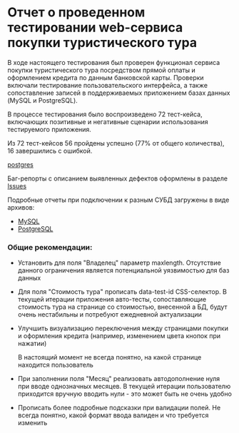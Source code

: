 # Отчет о проведенном тестировании web-сервиса покупки туристического тура

В ходе настоящего тестирования был проверен функционал сервиса покупки туристического тура посредством прямой оплаты и
оформлением кредита по данным банковской карты. Проверки включали тестирование пользовательского интерфейса, а также
сопоставление записей в поддерживаемых приложением базах данных (MySQL и PostgreSQL).

В процессе тестирования было воспроизведено 72 тест-кейса, включающих позитивные и негативные сценарии
использования тестируемого приложения.

Из 72 тест-кейсов 56 пройдены успешно (77% от общего количества), 16 завершились с ошибкой.

[postgres](https://prnt.sc/jEeJoDCnqvg3)

Баг-репорты с описанием выявленных дефектов оформлены в разделе [Issues](https://github.com/sanyaminkin/QA-Diploma-QA-49/issues)

Подробные отчеты при подключении к разным СУБД загружены в виде архивов:
- [MySQL]()
- [PostgreSQL]()


### Общие рекомендации:
- Установить для поля "Владелец" параметр maxlength. Отсутствие данного ограничения является потенциальной уязвимостью для баз данных
- Для поля "Стоимость тура" прописать data-test-id CSS-селектор. В текущей итерации приложения
  авто-тесты, сопоставляющие стоимость тура на странице со стоимостью, внесенной а БД, будут очень нестабильны и потребуют ежедневной актуализации
- Улучшить визуализацию переключения между страницами покупки и оформления кредита (например, изменением цвета кнопок при нажатии)

  В настоящий момент не всегда понятно, на какой странице находится пользователь
- При заполнении поля "Месяц" реализовать автодополнение нуля при вводе однозначных месяцев.
  В текущей итерации пользователю приходится вручную вводить нули - это может быть не очень удобно
- Прописать более подробные подсказки при валидации полей. Не всегда понятно, какой формат ввода валиден и что требуется изменить

